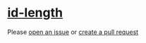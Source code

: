 [id-length](https://eslint.org/docs/rules/id-length)
====================================================
Please [open an issue](https://github.com/professional-js/eslint-config/issues/new)
or [create a pull request](https://github.com/professional-js/eslint-config/edit/main/src/rules-configurations/eslint/id-length.md)

